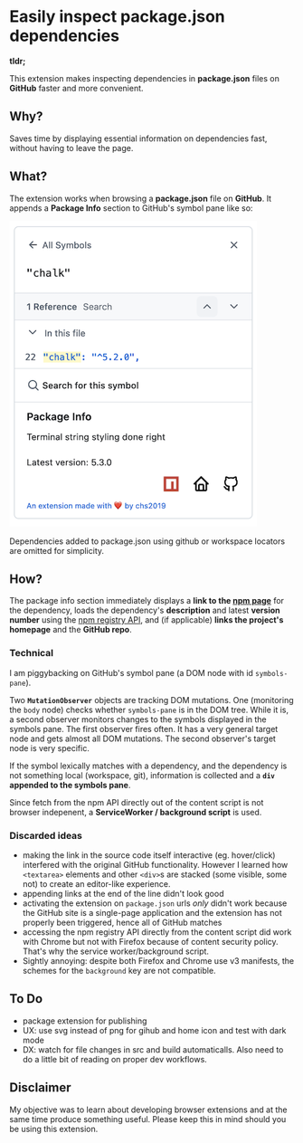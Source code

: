 # Easily inspect package.json dependencies

**tldr;**

This extension makes inspecting dependencies in **package.json** files on **GitHub** faster and more convenient.

## Why?

Saves time by displaying essential information on dependencies fast, without having to leave the page. 

## What?

The extension works when browsing a **package.json** file on **GitHub**. It appends a **Package Info** section to GitHub's symbol pane like so:

![screenshot](screenshot.png)


Dependencies added to package.json using github or workspace locators are omitted for simplicity. 

## How?

The package info section immediately displays a **link to the [npm page](https://www.npmjs.com/)** for the dependency, loads the dependency's **description** and latest **version number** using the [npm registry API](https://registry.npmjs.org/), and (if applicable) **links the project's homepage** and the **GitHub repo**.

### Technical

I am piggybacking on GitHub's symbol pane (a DOM node with id `symbols-pane`).

Two **`MutationObserver`** objects are tracking DOM mutations. One (monitoring the `body` node) checks whether `symbols-pane` is in the DOM tree. While it is, a second observer monitors changes to the symbols displayed in the symbols pane. The first observer fires often. It has a very general target node and  gets almost all DOM mutations. The second observer's target node is very specific.  

If the symbol lexically matches with a dependency, and the dependency is not something local (workspace, git), information is collected and a **`div` appended to the symbols pane**.

Since fetch from the npm API directly out of the content script is not browser indepenent, a **ServiceWorker / background script** is used.

### Discarded ideas

- making the link in the source code itself interactive (eg. hover/click) interfered with the original GitHub functionality. However I learned how `<textarea>` elements and other `<div>`s are stacked (some visible, some not) to create an editor-like experience.
- appending links at the end of the line didn't look good
- activating the extension on `package.json` urls _only_ didn't work because the GitHub site is a single-page application and the extension has not properly been triggered, hence all of GitHub matches
- accessing the npm registry API directly from the content script did work with Chrome but not with Firefox because of content security policy. That's why the service worker/background script.
- Sightly annoying: despite both Firefox and Chrome use v3 manifests, the schemes for the `background` key are not compatible.

## To Do

- package extension for publishing
- UX: use svg instead of png for gihub and home icon and test with dark mode
- DX: watch for file changes in src and build automaticalls. Also need to do a little bit of reading on proper dev workflows. 

## Disclaimer

My objective was to learn about developing browser extensions and at the same time produce something useful. Please keep this in mind should you be using this extension.